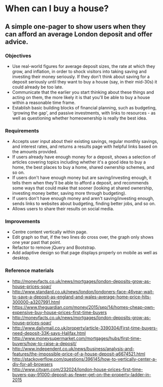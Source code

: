 # When can I buy a house?
## A simple one-pager to show users when they can afford an average London deposit and offer advice.

### Objectives

- Use real-world figures for average deposit sizes, the rate at which they grow, and inflation, in order to shock visitors into taking saving and investing their money seriously. If they don't think about saving for a deposit seriously until they want to buy a house (say, in their mid-30s) it could already be too late.
- Communicate that the earlier you start thinking about these things and acting on them, the more likely it is that you'll be able to buy a house within a reasonable time frame.
- Establish basic building blocks of financial planning, such as budgeting, 'growing the gap', and passive investments, with links to resources - as well as questioning whether homeownership is really the best idea.

### Requirements

- Accepts user input about their existing savings, regular monthly savings, and interest rates, and returns a results page with helpful links based on the amounts provided.
- If users already have enough money for a deposit, shows a selection of articles covering topics including whether it's a good idea to buy a home, the best places to buy a home, shared ownership schemes, and so on.
- If users don't have enough money but are saving/investing enough, it tells them when they'll be able to afford a deposit, and recommends some ways that could make that sooner (looking at shared ownership, investing money better, saving more through budgeting).
- If users don't have enough money and aren't saving/investing enough, sends links to websites about budgeting, finding better jobs, and so on.
- Allows users to share their results on social media.

### Improvements

- Centre content vertically within page.
- Edit graph so that, if the two lines do cross over, the graph only shows one year past that point.
- Refactor to remove jQuery and Bootstrap.
- Add adaptive design so that page displays properly on mobile as well as desktop.

### Reference materials

- http://moneyfacts.co.uk/news/mortgages/london-deposits-grow-as-house-prices-soar/
- http://www.standard.co.uk/news/london/londoners-face-46year-wait-to-save-a-deposit-as-england-and-wales-average-home-price-hits-300000-a3207991.html
- https://www.theguardian.com/money/2015/sep/14/homes-cheap-own-expensive-buy-house-prices-first-time-buyers
- http://moneyfacts.co.uk/news/mortgages/london-deposits-grow-as-house-prices-soar/
- http://www.dailymail.co.uk/property/article-3390304/First-time-buyers-need-deposit-33K-says-Halifax.html
- http://www.moneysupermarket.com/mortgages/hubs/first-time-buyers/how-to-raise-a-deposit/
- http://www.independent.co.uk/news/business/analysis-and-features/the-impossible-price-of-a-house-deposit-a6674521.html
- http://stackoverflow.com/questions/396145/how-to-vertically-center-a-div-for-all-browsers
- http://www.cityam.com/232024/london-house-prices-first-time-buyers-pay-91000-deposit-as-fewer-get-on-the-property-ladder-in-2015
